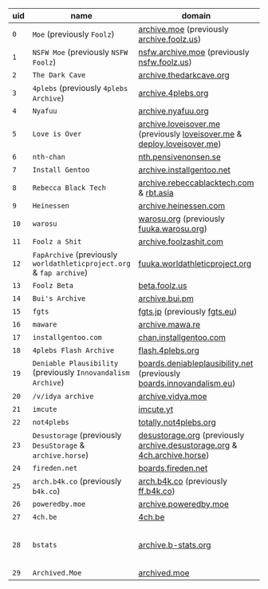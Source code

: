 uid | name | domain | software
--- | ---- | ----| --------
``0``|``Moe`` (previously ``Foolz``)|[archive.moe](http://archive.moe) (previously [archive.foolz.us](http://archive.foolz.us))|[FoolFuuka](https://github.com/FoolCode/FoolFuuka)
``1``|``NSFW Moe`` (previously ``NSFW Foolz``)|[nsfw.archive.moe](http://nsfw.archive.moe) (previously [nsfw.foolz.us](http://nsfw.foolz.us))|[FoolFuuka](https://github.com/FoolCode/FoolFuuka)
``2``|``The Dark Cave``|[archive.thedarkcave.org](http://archive.thedarkcave.org)|[FoolFuuka](https://github.com/FoolCode/FoolFuuka)
``3``|``4plebs`` (previously ``4plebs Archive``)|[archive.4plebs.org](http://archive.4plebs.org)|[FoolFuuka](https://github.com/FoolCode/FoolFuuka)
``4``|``Nyafuu``|[archive.nyafuu.org](http://archive.nyafuu.org)|[FoolFuuka](https://github.com/FoolCode/FoolFuuka)
``5``|``Love is Over``|[archive.loveisover.me](http://archive.loveisover.me) (previously [loveisover.me](http://loveisover.me) & [deploy.loveisover.me](http://deploy.loveisover.me))|[FoolFuuka](https://github.com/FoolCode/FoolFuuka)
``6``|``nth-chan``|[nth.pensivenonsen.se](http://nth.pensivenonsen.se)|[FoolFuuka](https://github.com/FoolCode/FoolFuuka)
``7``|``Install Gentoo``|[archive.installgentoo.net](http://archive.installgentoo.net)|[Fuuka](https://github.com/eksopl/fuuka)
``8``|``Rebecca Black Tech``|[archive.rebeccablacktech.com](http://archive.rebeccablacktech.com) & [rbt.asia](http://rbt.asia)|[Fuuka](https://github.com/eksopl/fuuka)
``9``|``Heinessen``|[archive.heinessen.com](http://archive.heinessen.com)|[Fuuka](https://github.com/eksopl/fuuka)
``10``|``warosu``|[warosu.org](http://warosu.org) (previously [fuuka.warosu.org](http://fuuka.warosu.org))|[Fuuka](https://github.com/eksopl/fuuka)
``11``|``Foolz a Shit``|[archive.foolzashit.com](http://archive.foolzashit.com)|[FoolFuuka](https://github.com/FoolCode/FoolFuuka)
``12``|``FapArchive`` (previously ``worldathleticproject.org`` & ``fap archive``)|[fuuka.worldathleticproject.org](http://fuuka.worldathleticproject.org)|[FoolFuuka](https://github.com/FoolCode/FoolFuuka)
``13``|``Foolz Beta``|[beta.foolz.us](http://beta.foolz.us)|[FoolFuuka](https://github.com/FoolCode/FoolFuuka)
``14``|``Bui's Archive``|[archive.bui.pm](http://archive.bui.pm)|[FoolFuuka](https://github.com/FoolCode/FoolFuuka)
``15``|``fgts``|[fgts.jp](http://fgts.jp) (previously [fgts.eu](http://fgts.eu))|[FoolFuuka](https://github.com/FoolCode/FoolFuuka)
``16``|``maware``|[archive.mawa.re](http://archive.mawa.re)|[FoolFuuka](https://github.com/FoolCode/FoolFuuka)
``17``|``installgentoo.com``|[chan.installgentoo.com](chan.installgentoo.com)|[FoolFuuka](https://github.com/FoolCode/FoolFuuka)
``18``|``4plebs Flash Archive``|[flash.4plebs.org](http://flash.4plebs.org)|[FoolFuuka](https://github.com/FoolCode/FoolFuuka)
``19``|``Deniable Plausibility`` (previously ``Innovandalism Archive``)|[boards.deniableplausibility.net](http://boards.deniableplausibility.net) (previously [boards.innovandalism.eu](boards.innovandalism.eu))|[FoolFuuka](https://github.com/FoolCode/FoolFuuka)
``20``|``/v/idya archive``|[archive.vidya.moe](http://archive.vidya.moe)|[FoolFuuka](https://github.com/FoolCode/FoolFuuka)
``21``|``imcute``|[imcute.yt](http://imcute.yt)|[FoolFuuka](https://github.com/FoolCode/FoolFuuka)
``22``|``not4plebs``|[totally.not4plebs.org](http://totally.not4plebs.org)|[FoolFuuka](https://github.com/FoolCode/FoolFuuka)
``23``|``Desustorage`` (previously ``DesuStorage`` & ``archive.horse``)|[desustorage.org](http://desustorage.org) (previously [archive.desustorage.org](http://archive.desustorage.org) & [4ch.archive.horse](http://4ch.archive.horse))|[FoolFuuka](https://github.com/FoolCode/FoolFuuka)
``24``|``fireden.net``|[boards.fireden.net](http://boards.fireden.net)|[FoolFuuka](https://github.com/FoolCode/FoolFuuka)
``25``|``arch.b4k.co`` (previously ``b4k.co``)|[arch.b4k.co](http://arch.b4k.co) (previously [ff.b4k.co](http://ff.b4k.co))|[FoolFuuka](https://github.com/FoolCode/FoolFuuka)
``26``|``poweredby.moe``|[archive.poweredby.moe](http://archive.poweredby.moe)|[FoolFuuka](https://github.com/FoolCode/FoolFuuka)
``27``|``4ch.be``|[4ch.be](http://4ch.be)|[FoolFuuka](https://github.com/FoolCode/FoolFuuka)
``28``|``bstats``|[archive.b-stats.org](http://archive.b-stats.org)|[b-stats](https://github.com/bstats/b-stats) (supports [FoolFuuka](https://github.com/FoolCode/FoolFuuka) API
``29``|``Archived.Moe``|[archived.moe](http://archived.moe)|[FoolFuuka](https://github.com/FoolCode/FoolFuuka)
